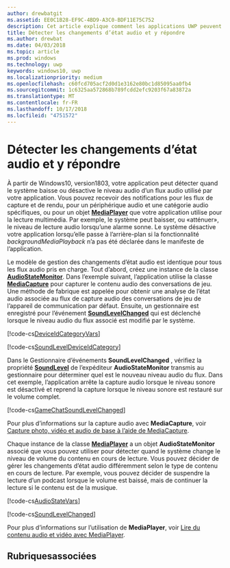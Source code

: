```yaml
---
author: drewbatgit
ms.assetid: EE0C1B28-EF9C-4BD9-A3C0-BDF11E75C752
description: Cet article explique comment les applications UWP peuvent détecter les changements de niveaux de flux audio initiés par le système et y répondre
title: Détecter les changements d’état audio et y répondre
ms.author: drewbat
ms.date: 04/03/2018
ms.topic: article
ms.prod: windows
ms.technology: uwp
keywords: windows10, uwp
ms.localizationpriority: medium
ms.openlocfilehash: c60fcd705acf2d0d1e3162e80bc1d85095aa0fb4
ms.sourcegitcommit: 1c6325aa572868b789fcdd2efc9203f67a83872a
ms.translationtype: MT
ms.contentlocale: fr-FR
ms.lasthandoff: 10/17/2018
ms.locfileid: "4751572"
---
```

# <a name="detect-and-respond-to-audio-state-changes"></a>Détecter les changements d’état audio et y répondre
À partir de Windows10, version1803, votre application peut détecter quand le système baisse ou désactive le niveau audio d’un flux audio utilisé par votre application. Vous pouvez recevoir des notifications pour les flux de capture et de rendu, pour un périphérique audio et une catégorie audio spécifiques, ou pour un objet [**MediaPlayer**](https://docs.microsoft.com/en-us/uwp/api/Windows.Media.Playback.MediaPlayer) que votre application utilise pour la lecture multimédia. Par exemple, le système peut baisser, ou «atténuer», le niveau de lecture audio lorsqu’une alarme sonne. Le système désactive votre application lorsqu’elle passe à l’arrière-plan si la fonctionnalité *backgroundMediaPlayback* n’a pas été déclarée dans le manifeste de l’application. 

Le modèle de gestion des changements d’état audio est identique pour tous les flux audio pris en charge. Tout d’abord, créez une instance de la classe [**AudioStateMonitor**](https://docs.microsoft.comuwp/api/windows.media.audio.audiostatemonitor). Dans l’exemple suivant, l’application utilise la classe [**MediaCapture**](https://msdn.microsoft.com/library/windows/apps/Windows.Media.Capture.MediaCapture) pour capturer le contenu audio des conversations de jeu. Une méthode de fabrique est appelée pour obtenir une analyse de l’état audio associée au flux de capture audio des conversations de jeu de l’appareil de communication par défaut.  Ensuite, un gestionnaire est enregistré pour l’événement [**SoundLevelChanged**](https://docs.microsoft.com/uwp/api/windows.media.audio.audiostatemonitor.soundlevelchanged) qui est déclenché lorsque le niveau audio du flux associé est modifié par le système.

[!code-cs[DeviceIdCategoryVars](./code/SimpleCameraPreview_Win10/cs/MainPage.xaml.cs#SnippetDeviceIdCategoryVars)]

[!code-cs[SoundLevelDeviceIdCategory](./code/SimpleCameraPreview_Win10/cs/MainPage.xaml.cs#SnippetSoundLevelDeviceIdCategory)]

Dans le Gestionnaire d’événements **SoundLevelChanged** , vérifiez la propriété [**SoundLevel**](https://docs.microsoft.com/uwp/api/windows.media.audio.audiostatemonitor.soundlevel) de l’expéditeur **AudioStateMonitor** transmis au gestionnaire pour déterminer quel est le nouveau niveau audio du flux. Dans cet exemple, l’application arrête la capture audio lorsque le niveau sonore est désactivé et reprend la capture lorsque le niveau sonore est restauré sur le volume complet.

[!code-cs[GameChatSoundLevelChanged](./code/SimpleCameraPreview_Win10/cs/MainPage.xaml.cs#SnippetGameChatSoundLevelChanged)]

Pour plus d’informations sur la capture audio avec **MediaCapture**, voir [Capture photo, vidéo et audio de base à l’aide de MediaCapture](basic-photo-video-and-audio-capture-with-MediaCapture.md).

Chaque instance de la classe [**MediaPlayer**](https://msdn.microsoft.com/library/windows/apps/Windows.Media.Playback.MediaPlayer) a un objet **AudioStateMonitor** associé que vous pouvez utiliser pour détecter quand le système change le niveau de volume du contenu en cours de lecture. Vous pouvez décider de gérer les changements d’état audio différemment selon le type de contenu en cours de lecture. Par exemple, vous pouvez décider de suspendre la lecture d’un podcast lorsque le volume est baissé, mais de continuer la lecture si le contenu est de la musique. 

[!code-cs[AudioStateVars](./code/MediaPlayer_RS1/cs/MainPage.xaml.cs#SnippetAudioStateVars)]

[!code-cs[SoundLevelChanged](./code/MediaPlayer_RS1/cs/MainPage.xaml.cs#SnippetSoundLevelChanged)]

Pour plus d’informations sur l’utilisation de **MediaPlayer**, voir [Lire du contenu audio et vidéo avec MediaPlayer](play-audio-and-video-with-mediaplayer.md). 

## <a name="related-topics"></a>Rubriquesassociées